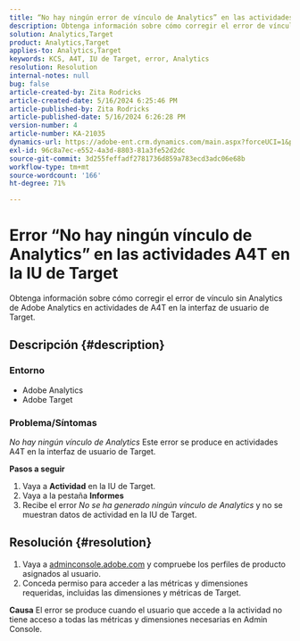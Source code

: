 ```yaml
---
title: “No hay ningún error de vínculo de Analytics” en las actividades de A4T en la IU de Target
description: Obtenga información sobre cómo corregir el error de vínculo sin Analytics de Adobe Analytics en actividades de A4T en la IU de Target
solution: Analytics,Target
product: Analytics,Target
applies-to: Analytics,Target
keywords: KCS, A4T, IU de Target, error, Analytics
resolution: Resolution
internal-notes: null
bug: false
article-created-by: Zita Rodricks
article-created-date: 5/16/2024 6:25:46 PM
article-published-by: Zita Rodricks
article-published-date: 5/16/2024 6:26:28 PM
version-number: 4
article-number: KA-21035
dynamics-url: https://adobe-ent.crm.dynamics.com/main.aspx?forceUCI=1&pagetype=entityrecord&etn=knowledgearticle&id=ed3366b3-b113-ef11-9f89-6045bd0298d4
exl-id: 96c8a7ec-e552-4a3d-8803-81a3fe52d2dc
source-git-commit: 3d255feffadf2781736d859a783ecd3adc06e68b
workflow-type: tm+mt
source-wordcount: '166'
ht-degree: 71%

---
```


# Error “No hay ningún vínculo de Analytics” en las actividades A4T en la IU de Target


Obtenga información sobre cómo corregir el error de vínculo sin Analytics de Adobe Analytics en actividades de A4T en la interfaz de usuario de Target.

## Descripción {#description}


### <b>Entorno</b>

- Adobe Analytics
- Adobe Target




### <b>Problema/Síntomas</b>

*No hay ningún vínculo de Analytics* Este error se produce en actividades A4T en la interfaz de usuario de Target.



<b>Pasos a seguir</b>

1. Vaya a <b>Actividad</b> en la IU de Target.
2. Vaya a la pestaña <b>Informes</b>
3. Recibe el error *No se ha generado ningún vínculo de Analytics* y no se muestran datos de actividad en la IU de Target.



## Resolución {#resolution}


1. Vaya a [adminconsole.adobe.com](https://adminconsole.adobe.com/) y compruebe los perfiles de producto asignados al usuario.
2. Conceda permiso para acceder a las métricas y dimensiones requeridas, incluidas las dimensiones y métricas de Target.



<b>Causa</b>
El error se produce cuando el usuario que accede a la actividad no tiene acceso a todas las métricas y dimensiones necesarias en Admin Console.

